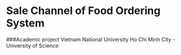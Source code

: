 # Sale Channel of Food Ordering System

###Academic project
Vietnam National University Ho Chi Minh City - University of Science